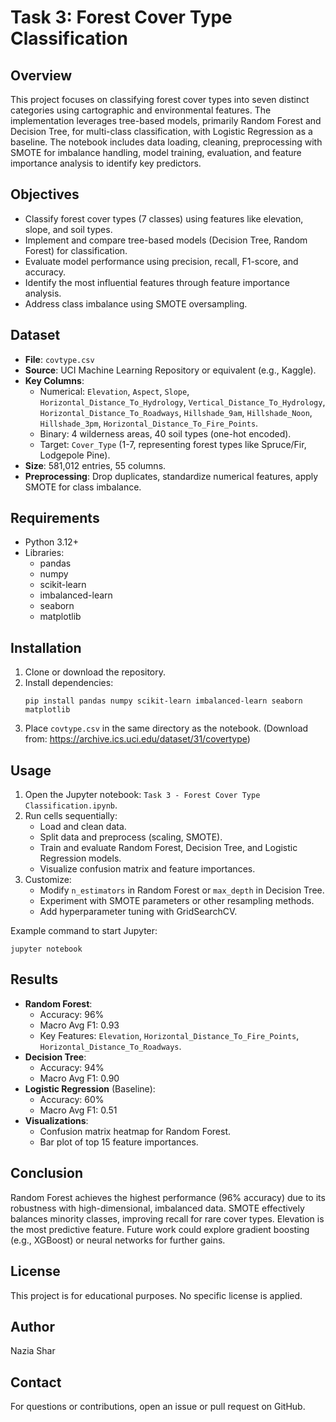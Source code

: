 # Task 3: Forest Cover Type Classification

## Overview
This project focuses on classifying forest cover types into seven distinct categories using cartographic and environmental features. The implementation leverages tree-based models, primarily Random Forest and Decision Tree, for multi-class classification, with Logistic Regression as a baseline. The notebook includes data loading, cleaning, preprocessing with SMOTE for imbalance handling, model training, evaluation, and feature importance analysis to identify key predictors.

## Objectives
- Classify forest cover types (7 classes) using features like elevation, slope, and soil types.
- Implement and compare tree-based models (Decision Tree, Random Forest) for classification.
- Evaluate model performance using precision, recall, F1-score, and accuracy.
- Identify the most influential features through feature importance analysis.
- Address class imbalance using SMOTE oversampling.

## Dataset
- **File**: `covtype.csv`
- **Source**: UCI Machine Learning Repository or equivalent (e.g., Kaggle).
- **Key Columns**:
  - Numerical: `Elevation`, `Aspect`, `Slope`, `Horizontal_Distance_To_Hydrology`, `Vertical_Distance_To_Hydrology`, `Horizontal_Distance_To_Roadways`, `Hillshade_9am`, `Hillshade_Noon`, `Hillshade_3pm`, `Horizontal_Distance_To_Fire_Points`.
  - Binary: 4 wilderness areas, 40 soil types (one-hot encoded).
  - Target: `Cover_Type` (1-7, representing forest types like Spruce/Fir, Lodgepole Pine).
- **Size**: 581,012 entries, 55 columns.
- **Preprocessing**: Drop duplicates, standardize numerical features, apply SMOTE for class imbalance.

## Requirements
- Python 3.12+
- Libraries:
  - pandas
  - numpy
  - scikit-learn
  - imbalanced-learn
  - seaborn
  - matplotlib

## Installation
1. Clone or download the repository.
2. Install dependencies:
   ```
   pip install pandas numpy scikit-learn imbalanced-learn seaborn matplotlib
   ```
3. Place `covtype.csv` in the same directory as the notebook. (Download from: https://archive.ics.uci.edu/dataset/31/covertype)

## Usage
1. Open the Jupyter notebook: `Task 3 - Forest Cover Type Classification.ipynb`.
2. Run cells sequentially:
   - Load and clean data.
   - Split data and preprocess (scaling, SMOTE).
   - Train and evaluate Random Forest, Decision Tree, and Logistic Regression models.
   - Visualize confusion matrix and feature importances.
3. Customize:
   - Modify `n_estimators` in Random Forest or `max_depth` in Decision Tree.
   - Experiment with SMOTE parameters or other resampling methods.
   - Add hyperparameter tuning with GridSearchCV.

Example command to start Jupyter:
```
jupyter notebook
```

## Results
- **Random Forest**:
  - Accuracy: 96%
  - Macro Avg F1: 0.93
  - Key Features: `Elevation`, `Horizontal_Distance_To_Fire_Points`, `Horizontal_Distance_To_Roadways`.
- **Decision Tree**:
  - Accuracy: 94%
  - Macro Avg F1: 0.90
- **Logistic Regression** (Baseline):
  - Accuracy: 60%
  - Macro Avg F1: 0.51
- **Visualizations**:
  - Confusion matrix heatmap for Random Forest.
  - Bar plot of top 15 feature importances.

## Conclusion
Random Forest achieves the highest performance (96% accuracy) due to its robustness with high-dimensional, imbalanced data. SMOTE effectively balances minority classes, improving recall for rare cover types. Elevation is the most predictive feature. Future work could explore gradient boosting (e.g., XGBoost) or neural networks for further gains.

## License
This project is for educational purposes. No specific license is applied.

## Author
Nazia Shar

## Contact
For questions or contributions, open an issue or pull request on GitHub.